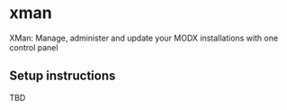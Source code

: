 # xman
XMan: Manage, administer and update your MODX installations with one control panel
## Setup instructions
TBD
